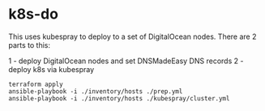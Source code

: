 

# k8s-do




This uses kubespray to deploy to a set of DigitalOcean nodes. There are 2 parts to this:


1 - deploy DigitalOcean nodes and set DNSMadeEasy DNS records
2 - deploy k8s via kubespray

```
terraform apply
ansible-playbook -i ./inventory/hosts ./prep.yml
ansible-playbook -i ./inventory/hosts ./kubespray/cluster.yml
```

